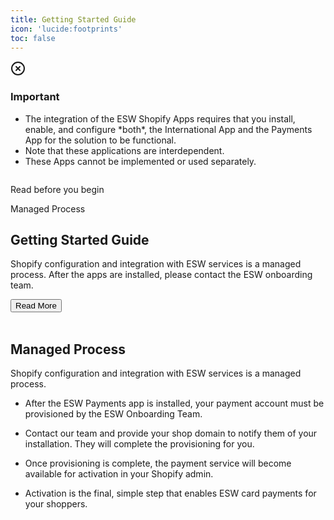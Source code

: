 ```yaml
---
title: Getting Started Guide
icon: 'lucide:footprints'
toc: false
---
```


<div class="bg-red-50 border border-red-200 text-sm text-red-800 rounded-lg p-4 dark:bg-red-800/10 dark:border-red-900 dark:text-red-500" role="alert" tabindex="-1" aria-labelledby="hs-with-list-label">
  <div class="flex">
    <div class="shrink-0">
      <svg class="shrink-0 size-4 mt-0.5" xmlns="http://www.w3.org/2000/svg" width="24" height="24" viewBox="0 0 24 24" fill="none" stroke="currentColor" stroke-width="2" stroke-linecap="round" stroke-linejoin="round">
        <circle cx="12" cy="12" r="10"></circle>
        <path d="m15 9-6 6"></path>
        <path d="m9 9 6 6"></path>
      </svg>
    </div>
    <div class="ms-4">
      <h3 id="hs-with-list-label" class="text-sm font-semibold">
        Important
      </h3>
      <div class="mt-2 text-sm text-red-700 dark:text-red-400">
        <ul class="list-disc space-y-1 ps-5">
          <li>
            The integration of the ESW Shopify Apps requires that you install, enable, and configure *both*, the International App and the Payments App for the solution to be functional.
          </li>
          <li>
            Note that these applications are interdependent.
          </li>
          <li>
            These Apps cannot be implemented or used separately.
          </li>
        </ul>
      </div>
    </div>
  </div>
</div>

<div class="container mx-auto p-4 md:py-4 px-0 md:p-10 md:px-0">
  <div class="relative px-10 md:p-0 transform duration-500 shadow-sm">
    <img class="xl:max-w-6xl" src="/e9d97aa0-f187-47e8-ab8a-34c41cc5eac6.webp" alt="">
    <div class="content bg-white dark:bg-gray-900 p-2 pt-8 md:p-12 pb-12 lg:max-w-lg w-full lg:absolute top-48 left-2 opacity-85">
      <div class="flex justify-between font-bold text-sm">
        <p class="text-black dark:text-white">Read before you begin</p>
        <p class="text-gray-400 dark:text-gray-300">Managed Process</p>
      </div>
      <h2 class="text-3xl font-semibold mt-4 md:mt-10 text-black dark:text-white">Getting Started Guide</h2>
      <p class="my-3 text-justify font-medium text-gray-700 dark:text-gray-300 md:tracking-normal leading-relaxed">
        Shopify configuration and integration with ESW services is a managed process. After the apps are installed, please contact the ESW onboarding team.
      </p>
      <button class="mt-2 md:mt-5 p-3 px-5 bg-black text-white font-bold text-sm hover:bg-purple-800">Read More</button>
    </div>
  </div>

<br>



## Managed Process

Shopify configuration and integration with ESW services is a managed process.

- After the ESW Payments app is installed, your payment account must be provisioned by the ESW Onboarding Team.

- Contact our team and provide your shop domain to notify them of your installation. They will complete the provisioning for you.

- Once provisioning is complete, the payment service will become available for activation in your Shopify admin.

- Activation is the final, simple step that enables ESW card payments for your shoppers.


